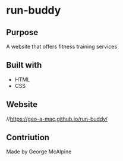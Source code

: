 # run-buddy

## Purpose
A website that offers fitness training services

## Built with
* HTML
* CSS

## Website
//https://geo-a-mac.github.io/run-buddy/

## Contriution
Made by George McAlpine
